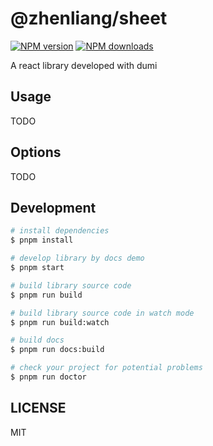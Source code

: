 # @zhenliang/sheet

[![NPM version](https://img.shields.io/npm/v/@zhenliang/sheet.svg?style=flat)](https://npmjs.org/package/@zhenliang/sheet)
[![NPM downloads](http://img.shields.io/npm/dm/@zhenliang/sheet.svg?style=flat)](https://npmjs.org/package/@zhenliang/sheet)

A react library developed with dumi

## Usage

TODO

## Options

TODO

## Development

```bash
# install dependencies
$ pnpm install

# develop library by docs demo
$ pnpm start

# build library source code
$ pnpm run build

# build library source code in watch mode
$ pnpm run build:watch

# build docs
$ pnpm run docs:build

# check your project for potential problems
$ pnpm run doctor
```

## LICENSE

MIT
